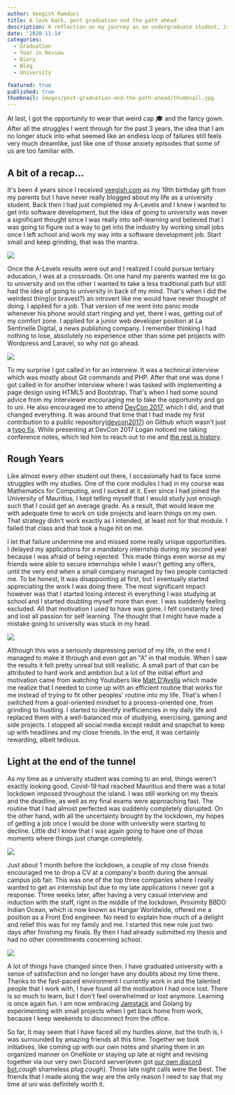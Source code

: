 ```yaml
---
author: Veegish Ramdani
title: A look back, post graduation and the path ahead
description: A reflection on my journey as an undergraduate student, its ups and downs, and the path ahead.
date: '2020-11-14'
categories:
  - Graduation
  - Year in Review
  - Diary
  - Blog
  - University

featured: true
published: true
thumbnail: images/post-graduation-and-the-path-ahead/thumbnail.jpg
---
```


<script>
    import Image from 'svimg/Image.svelte';
    import ImageCaption from './image-caption.svelte';
</script>

At last, I got the opportunity to wear that weird cap 🎓 and the fancy gown. After all the struggles I went through for the past 3 years, the idea that I am no longer stuck into what seemed like an endless loop of failures still feels very much dreamlike, just like one of those anxiety episodes that some of us are too familiar with.

## A bit of a recap...

It's been 4 years since I received [veegish.com](https://veegish.com/) as my 19th birthday gift from my parents but I have never really blogged about my life as a university student. Back then I had just completed my A-Levels and I knew I wanted to get into software development, but the idea of going to university was never a significant thought since I was really into self-learning and believed that I was going to figure out a way to get into the industry by working small jobs once I left school and work my way into a software development job. Start small and keep grinding, that was the mantra.

<ImageCaption caption="Photo by Markus Spiske / Unsplash">
  <Image class="inline-basic-image" src="images/post-graduation-and-the-path-ahead/post-graduation-and-the-path-ahead-photo-1.jpg" />
</ImageCaption>

Once the A-Levels results were out and I realized I could pursue tertiary education, I was at a crossroads. On one hand my parents wanted me to go to university and on the other I wanted to take a less traditional path but still had the idea of going to university in back of my mind. That's when I did the weirdest thing(or bravest?) an introvert like me would have never thought of doing. I applied for a job. That version of me went into panic mode whenever his phone would start ringing and yet, there I was, getting out of my comfort zone. I applied for a junior web developer position at La Sentinelle Digital, a news publishing company. I remember thinking I had nothing to lose, absolutely no experience other than some pet projects with Wordpress and Laravel, so why not go ahead.

<ImageCaption caption="Photo by Ian Schneider / Unsplash">
  <Image class="inline-basic-image" src="images/post-graduation-and-the-path-ahead/post-graduation-and-the-path-ahead-photo-2.jpg" />
</ImageCaption>

To my surprise I got called in for an interview. It was a technical interview which was mostly about Git commands and PHP. After that one was done I got called in for another interview where I was tasked with implementing a page design using HTML5 and Bootstrap. That's when I had some sound advice from my interviewer encouraging me to take the opportunity and go to uni. He also encouraged me to attend [DevCon 2017](https://archive.veegish.com/mscc-developers-conference-2017-day-1/), which I did, and that changed everything. It was around that time that I had made my first contribution to a public repository([devcon2017](https://github.com/mscraftsman/devcon2017/pull/10)) on Github which wasn't just a [typo fix](https://github.com/hail2u/html-best-practices/pull/41). While presenting at DevCon 2017 Logan noticed me taking conference notes, which led him to reach out to me and [the rest is history](https://www.theregister.com/2018/11/02/ssh_rc4_security).

## Rough Years

Like almost every other student out there, I occasionally had to face some struggles with my studies. One of the core modules I had in my course was Mathematics for Computing, and I sucked at it. Ever since I had joined the University of Mauritius, I kept telling myself that I would study just enough such that I could get an average grade. As a result, that would leave me with adequate time to work on side projects and learn things on my own. That strategy didn't work exactly as I intended, at least not for that module. I failed that class and that took a huge hit on me.

I let that failure undermine me and missed some really unique opportunities. I delayed my applications for a mandatory internship during my second year because I was afraid of being rejected. This made things even worse as my friends were able to secure internships while I wasn't getting any offers, until the very end when a small company managed by two people contacted me. To be honest, It was disappointing at first, but I eventually started appreciating the work I was doing there. The most significant impact however was that I started losing interest in everything I was studying at school and I started doubting myself more than ever. I was suddenly feeling excluded. All that motivation I used to have was gone. I felt constantly tired and lost all passion for self learning. The thought that I might have made a mistake going to university was stuck in my head.

<ImageCaption caption="Photo by Sasha Freemind / Unsplash">
  <Image class="inline-basic-image" src="images/post-graduation-and-the-path-ahead/post-graduation-and-the-path-ahead-photo-3.jpg" />
</ImageCaption>

Although this was a seriously depressing period of my life, in the end I managed to make it through and even got an "A" in that module. When I saw the results it felt pretty unreal but still realistic. A small part of that can be attributed to hard work and ambition but a lot of the initial effort and motivation came from watching Youtubers like [Matt D'Avella](https://www.youtube.com/channel/UCJ24N4O0bP7LGLBDvye7oCA) which made me realize that I needed to come up with an efficient routine that works for me instead of trying to fit other peoples' routine into my life. That's when I switched from a goal-oriented mindset to a process-oriented one, from grinding to hustling. I started to identify inefficiencies in my daily life and replaced them with a well-balanced mix of studying, exercising, gaming and side projects. I stopped all social media except reddit and snapchat to keep up with headlines and my close friends. In the end, it was certainly rewarding, albeit tedious.

## Light at the end of the tunnel

As my time as a university student was coming to an end, things weren't exactly looking good. Covid-19 had reached Mauritius and there was a total lockdown imposed throughout the island. I was still working on my thesis and the deadline, as well as my final exams were approaching fast. The routine that I had almost perfected was suddenly completely disrupted. On the other hand, with all the uncertainty brought by the lockdown, my hopes of getting a job once I would be done with university were starting to decline. Little did I know that I was again going to have one of those moments where things just change completely.

<ImageCaption caption="Photo by Kristine Weilert / Unsplash">
  <Image class="inline-basic-image" src="images/post-graduation-and-the-path-ahead/post-graduation-and-the-path-ahead-photo-4.jpg" />
</ImageCaption>

Just about 1 month before the lockdown, a couple of my close friends encouraged me to drop a CV at a company's booth during the annual campus job fair. This was one of the top three companies where I really wanted to get an internship but due to my late applications I never got a response. Three weeks later, after having a very casual interview and induction with the staff, right in the middle of the lockdown, Proximity BBDO Indian Ocean, which is now known as Hangar Worldwide, offered me a position as a Front End engineer. No need to explain how much of a delight and relief this was for my family and me. I started this new role just two days after finishing my finals. By then I had already submitted my thesis and had no other commitments concerning school.

<ImageCaption caption="Overview of how I worked on my thesis">
  <Image class="inline-basic-image" src="images/post-graduation-and-the-path-ahead/post-graduation-and-the-path-ahead-screenshot-1.png" />
</ImageCaption>

A lot of things have changed since then. I have graduated university with a sense of satisfaction and no longer have any doubts about my time there. Thanks to the fast-paced environment I currently work in and the talented people that I work with, I have found all the motivation I had once lost. There is so much to learn, but I don't feel overwhelmed or lost anymore. Learning is once again fun. I am now embracing [Jamstack](https://jamstack.wtf/) and Golang by experimenting with small projects when I get back home from work, because I keep weekends to disconnect from the office.

So far, It may seem that I have faced all my hurdles alone, but the truth is, I was surrounded by amazing friends all this time. Together we took initiatives, like coming up with our own notes and sharing them in an organized manner on OneNote or staying up late at night and revising together via our very own Discord server(even got [our own discord bot](https://github.com/VEEGISHx/Alexi5),_cough_ shameless plug _cough_). Those late night calls were the best. The friends that I made along the way are the only reason I need to say that my time at uni was definitely worth it.
